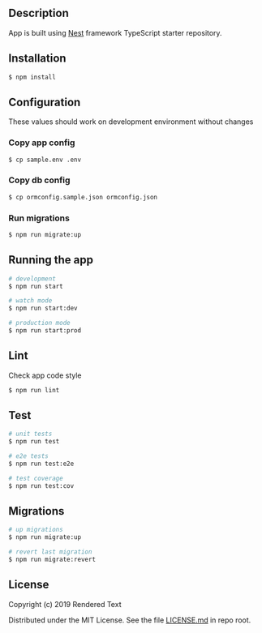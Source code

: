 ## Description

App is built using [Nest](https://github.com/nestjs/nest) framework TypeScript starter repository.

## Installation

```bash
$ npm install
```

## Configuration

These values should work on development environment without changes

### Copy app config

```bash
$ cp sample.env .env
```

### Copy db config

```bash
$ cp ormconfig.sample.json ormconfig.json
```

### Run migrations

```bash
$ npm run migrate:up
```

## Running the app

```bash
# development
$ npm run start

# watch mode
$ npm run start:dev

# production mode
$ npm run start:prod
```

## Lint

Check app code style

```bash
$ npm run lint
```

## Test

```bash
# unit tests
$ npm run test

# e2e tests
$ npm run test:e2e

# test coverage
$ npm run test:cov
```

## Migrations

```bash
# up migrations
$ npm run migrate:up

# revert last migration
$ npm run migrate:revert
```

## License

Copyright (c) 2019 Rendered Text

Distributed under the MIT License. See the file [LICENSE.md](../../LICENSE.md) in repo root.